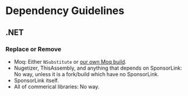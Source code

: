 # Dependency Guidelines

## .NET

### Replace or Remove

- Moq: Either `NSubstitute` or [our own Moq build](https://codeberg.org/NexusKrop/moq-build).
- Nugetizer, ThisAssembly, and anything that depends on SponsorLink: No way, unless it is a fork/build which have no SponsorLink.
- SponsorLink itself.
- All of commerical libraries: No way.
